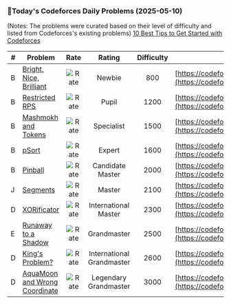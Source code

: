 ### 🌟Today's Codeforces Daily Problems (2025-05-10)
(Notes: The problems were curated based on their level of difficulty and listed from Codeforces's existing problems)
[10 Best Tips to Get Started with Codeforces](https://github.com/ika9810/Codeforces-Daily-Problems/blob/main/10%20Best%20Tips%20to%20Get%20Started%20with%20Codeforces.md)

| # | Problem | Rate| Rating | Difficulty | Contest |
|---| ----- | :--------: | :----------: | :----------: | ---------- |
|B|[Bright, Nice, Brilliant](https://codeforces.com/contest/1734/problem/B)|![Rate](https://img.shields.io/badge/Newbie-800-lightgrey)|Newbie|800|[https://codeforces.com/contest/1734](https://codeforces.com/contest/1734)|
|B|[Restricted RPS](https://codeforces.com/contest/1245/problem/B)|![Rate](https://img.shields.io/badge/Pupil-1200-brightgreen)|Pupil|1200|[https://codeforces.com/contest/1245](https://codeforces.com/contest/1245)|
|B|[Mashmokh and Tokens](https://codeforces.com/contest/415/problem/B)|![Rate](https://img.shields.io/badge/Specialist-1500-9cf)|Specialist|1500|[https://codeforces.com/contest/415](https://codeforces.com/contest/415)|
|B|[pSort](https://codeforces.com/contest/28/problem/B)|![Rate](https://img.shields.io/badge/Expert-1600-blue)|Expert|1600|[https://codeforces.com/contest/28](https://codeforces.com/contest/28)|
|B|[Pinball](https://codeforces.com/contest/1936/problem/B)|![Rate](https://img.shields.io/badge/Candidate%20Master-2000-blueviolet)|Candidate Master|2000|[https://codeforces.com/contest/1936](https://codeforces.com/contest/1936)|
|J|[Segments](https://codeforces.com/contest/926/problem/J)|![Rate](https://img.shields.io/badge/Master-2100-orange)|Master|2100|[https://codeforces.com/contest/926](https://codeforces.com/contest/926)|
|D|[XORificator](https://codeforces.com/contest/1977/problem/D)|![Rate](https://img.shields.io/badge/International%20Master-2300-orange)|International Master|2300|[https://codeforces.com/contest/1977](https://codeforces.com/contest/1977)|
|E|[Runaway to a Shadow](https://codeforces.com/contest/681/problem/E)|![Rate](https://img.shields.io/badge/Grandmaster-2500-red)|Grandmaster|2500|[https://codeforces.com/contest/681](https://codeforces.com/contest/681)|
|D|[King's Problem?](https://codeforces.com/contest/30/problem/D)|![Rate](https://img.shields.io/badge/International%20Grandmaster-2600-red)|International Grandmaster|2600|[https://codeforces.com/contest/30](https://codeforces.com/contest/30)|
|D|[AquaMoon and Wrong Coordinate](https://codeforces.com/contest/1545/problem/D)|![Rate](https://img.shields.io/badge/Legendary%20Grandmaster-3000-red)|Legendary Grandmaster|3000|[https://codeforces.com/contest/1545](https://codeforces.com/contest/1545)|
